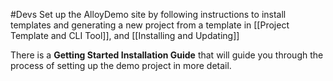 #Devs 
Set up the AlloyDemo site by following instructions to install templates and generating a new project from a template in [[Project Template and CLI Tool]], and [[Installing and Updating]]

There is a **Getting Started Installation Guide** that will guide you through the process of setting up the demo project in more detail.


